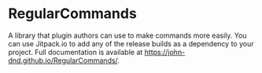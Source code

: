 # RegularCommands
A library that plugin authors can use to make commands more easily. You can use Jitpack.io to add any of the release builds as a dependency to your project. Full documentation is available at https://john-dnd.github.io/RegularCommands/.
